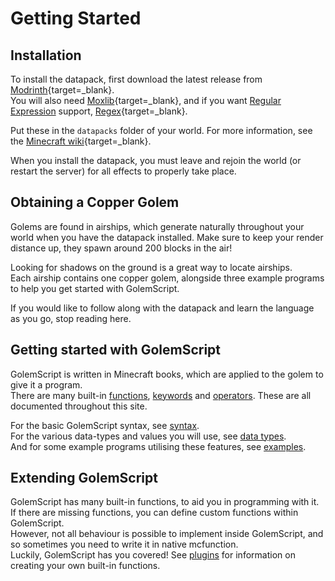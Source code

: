 # Getting Started

## Installation
To install the datapack, first download the latest release from [Modrinth](https://modrinth.com/datapack/code-of-copper){target=_blank}.  
You will also need [Moxlib](https://modrinth.com/datapack/moxlib){target=_blank}, and if you want [Regular Expression](data_types.md#regex) support, [Regex](https://modrinth.com/datapack/regex){target=_blank}.

Put these in the `datapacks` folder of your world. For more information, see the [Minecraft wiki](https://minecraft.wiki/Tutorials/Installing_a_data_pack){target=_blank}.

When you install the datapack, you must leave and rejoin the world (or restart the server) for all effects to properly take place.

## Obtaining a Copper Golem
Golems are found in airships, which generate naturally throughout your world when you have the datapack installed. Make sure to keep your render distance up, they spawn around 200 blocks in the air!

Looking for shadows on the ground is a great way to locate airships.  
Each airship contains one copper golem, alongside three example programs to help you get started with GolemScript.

If you would like to follow along with the datapack and learn the language as you go, stop reading here. 

## Getting started with GolemScript
GolemScript is written in Minecraft books, which are applied to the golem to give it a program.  
There are many built-in [functions](stdlib.md), [keywords](keywords.md) and [operators](operators.md). These are all documented throughout this site.

For the basic GolemScript syntax, see [syntax](syntax.md).  
For the various data-types and values you will use, see [data types](data_types.md).  
And for some example programs utilising these features, see [examples](examples.md).

## Extending GolemScript
GolemScript has many built-in functions, to aid you in programming with it. If there are missing functions, you can define custom functions within GolemScript.  
However, not all behaviour is possible to implement inside GolemScript, and so sometimes you need to write it in native mcfunction.  
Luckily, GolemScript has you covered! See [plugins](plugins.md) for information on creating your own built-in functions.